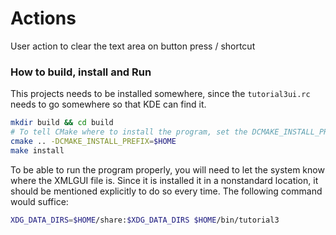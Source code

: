# Actions

User action to clear the text area on button press / shortcut

### How to build, install and Run

This projects needs to be installed somewhere, since the ```tutorial3ui.rc``` needs to go somewhere so that KDE can find it.

```bash
mkdir build && cd build
# To tell CMake where to install the program, set the DCMAKE_INSTALL_PREFIX switch
cmake .. -DCMAKE_INSTALL_PREFIX=$HOME
make install
```

To be able to run the program properly, you will need to let the system know where the XMLGUI file is. Since it is installed it in a nonstandard location, it should be mentioned explicitly to do so every time. The following command would suffice:

```bash
XDG_DATA_DIRS=$HOME/share:$XDG_DATA_DIRS $HOME/bin/tutorial3
```
